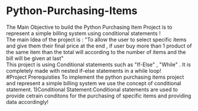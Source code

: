 # Python-Purchasing-Items
The Main Objective to build the Python Purchasing Item Project is to represent a simple billing system using conditional statements !
<br>
The main Idea of the project is : "To allow the user to select specific items and give them their final price at the end , if user buy more than 1 product of the same item than the total will according to the number of items and the bill will be given at last" 
<br>
This project is using Conditional statements such as "If-Else" , "While" . It is completely made with nested if-else statements in a while loop!
<br>
#Project Prerequisties
To implement the python purchasing items project and represent a simple billing system we use the concept of conditional statement.
1)Conditional Statement:Conditional statements are used to provide cetrain conditons for the purchasing of specific items and providing data accordingly!

